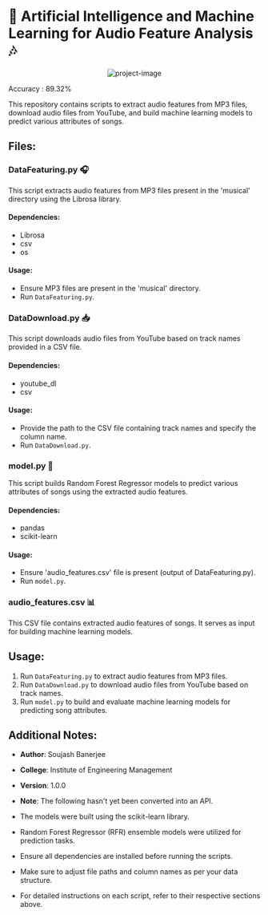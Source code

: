# 🎵 Artificial Intelligence and Machine Learning for Audio Feature Analysis 🎶
<p align="center"><img src="https://socialify.git.ci/Soujash-123/MicroMusicAPI/image?language=1&amp;logo=https%3A%2F%2Fupload.wikimedia.org%2Fwikipedia%2Fcommons%2F0%2F05%2FScikit_learn_logo_small.svg&amp;name=1&amp;owner=1&amp;theme=Light" alt="project-image"></p>
Accuracy : 89.32%

This repository contains scripts to extract audio features from MP3 files, download audio files from YouTube, and build machine learning models to predict various attributes of songs.

## Files:

### DataFeaturing.py 🎧

This script extracts audio features from MP3 files present in the 'musical' directory using the Librosa library.

#### Dependencies:
- Librosa
- csv
- os

#### Usage:
- Ensure MP3 files are present in the 'musical' directory.
- Run `DataFeaturing.py`.

### DataDownload.py 📥

This script downloads audio files from YouTube based on track names provided in a CSV file.

#### Dependencies:
- youtube_dl
- csv

#### Usage:
- Provide the path to the CSV file containing track names and specify the column name.
- Run `DataDownload.py`.

### model.py 🤖

This script builds Random Forest Regressor models to predict various attributes of songs using the extracted audio features.

#### Dependencies:
- pandas
- scikit-learn

#### Usage:
- Ensure 'audio_features.csv' file is present (output of DataFeaturing.py).
- Run `model.py`.

### audio_features.csv 📊

This CSV file contains extracted audio features of songs. It serves as input for building machine learning models.

## Usage:

1. Run `DataFeaturing.py` to extract audio features from MP3 files.
2. Run `DataDownload.py` to download audio files from YouTube based on track names.
3. Run `model.py` to build and evaluate machine learning models for predicting song attributes.

## Additional Notes:

- **Author**: Soujash Banerjee
- **College**: Institute of Engineering Management
- **Version**: 1.0.0
- **Note**: The following hasn't yet been converted into an API.

- The models were built using the scikit-learn library.
- Random Forest Regressor (RFR) ensemble models were utilized for prediction tasks.
- Ensure all dependencies are installed before running the scripts.
- Make sure to adjust file paths and column names as per your data structure.
- For detailed instructions on each script, refer to their respective sections above.
